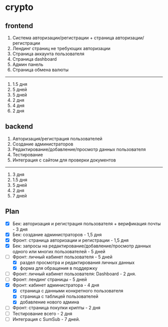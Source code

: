 # crypto

## frontend

1. Система авторизации/регистрации + страница авторизации/регистрации
2. Лендинг страниц не требующих авторизации
3. Страница аккаунта пользователя
4. Страница dashboard
5. Админ панель
6. Страница обмена валюты

---

1. 1.5 дня
2. 5 дней
3. 5 дней
4. 2 дня
5. 4 дня
6. 2 дня

## backend

1. Авторизация/регистрация пользователей
2. Создание администраторов
3. Редактирование/добавление/просмотр данных пользователя
4. Тестирование
5. Интеграция с сайтом для проверки документов

---

1. 3 дня
2. 1.5 дня
3. 5 дней
4. 2 дня
5. 7 дней

## Plan

- [x] Бек: авторизация и регистрация пользователя + верификация почты - 3 дня
- [x] Бек: создание администраторов - 1,5 дня
- [x] Фронт: страница авторизации и регистрации - 1,5 дня
- [x] Бек: запросы на редактирование/добавление/просмотр данных одного или многих пользователей - 5 дней
- [ ] Фронт: личный кабинет пользователя - 5 дней
  - [x] раздел просмотра и редактирования личных данных
  - [x] форма для обращения в поддержку
- [ ] Фронт: личный кабинет пользователя: Dashboard - 2 дня.
- [ ] Фронт: лендинг страницы - 5 дней
- [x] Фронт: кабинет администратора - 4 дня
  - [x] страница с данными конкретного пользователя
  - [x] страница с таблицей пользователей
  - [x] добавление нового админа
- [ ] Фронт: страница покупки крипты - 2 дня
- [ ] Тестирование всего - 2 дня
- [ ] Интеграция с SumSub - 7 дней.
